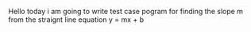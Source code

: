 Hello today i am going to write test case pogram for finding the slope m from the straignt line equation y = mx + b
